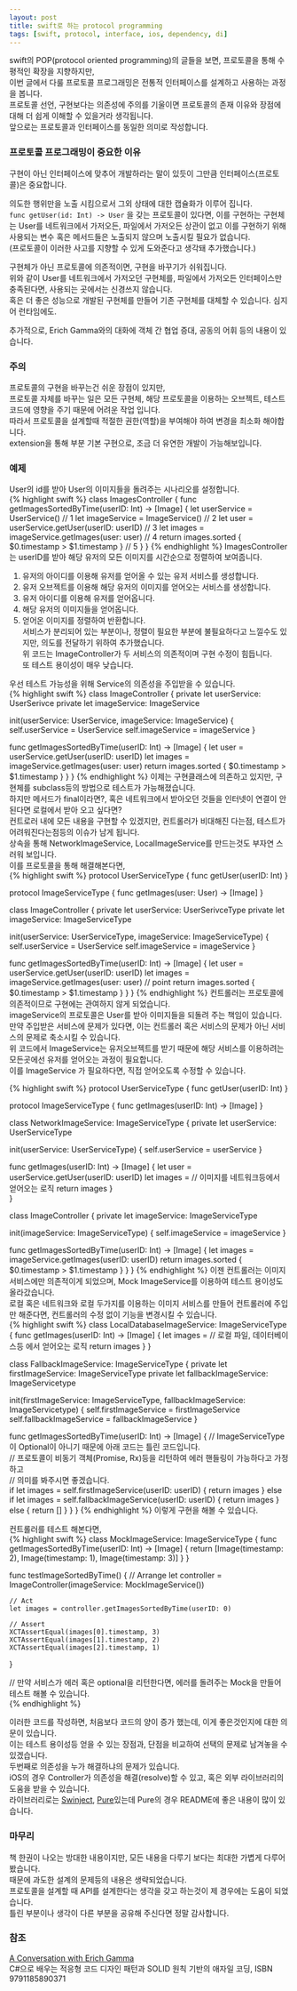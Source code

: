 ```yaml
---
layout: post
title: swift로 하는 protocol programming
tags: [swift, protocol, interface, ios, dependency, di]
---
```

swift의 POP(protocol oriented programming)의 글들을 보면, 프로토콜을 통해 수평적인 확장을 지향하지만,  
이번 글에서 다룰 프로토콜 프로그래밍은 전통적 인터페이스를 설계하고 사용하는 과정을 봅니다.  
프로토콜 선언, 구현보다는 의존성에 주의를 기울이면 프로토콜의 존재 이유와 장점에 대해 더 쉽게 이해할 수 있을거라 생각됩니다.  
앞으로는 프로토콜과 인터페이스를 동일한 의미로 작성합니다.  

### 프로토콜 프로그래밍이 중요한 이유
구현이 아닌 인터페이스에 맞추어 개발하라는 말이 있듯이 그만큼 인터페이스(프로토콜)은 중요합니다.  
  
의도한 행위만을 노출 시킴으로서 그외 상태에 대한 캡슐화가 이루어 집니다.  
`func getUser(id: Int) -> User` 을 갖는 프로토콜이 있다면, 이를 구현하는 구현체는 User를 네트워크에서 가저오든, 파일에서 가저오든 상관이 없고 이를 구현하기 위해 사용되는 변수 혹은 메서드들은 노출되지 않으며 노출시킬 필요가 없습니다.  
(프로토콜이 이러한 사고를 지향할 수 있게 도와준다고 생각돼 추가했습니다.)  

구현체가 아닌 프로토콜에 의존적이면, 구현을 바꾸기가 쉬워집니다.  
위와 같이 User를 네트워크에서 가저오던 구현체를, 파일에서 가저오든 인터페이스만 충족된다면, 사용되는 곳에서는 신경쓰지 않습니다.  
혹은 더 좋은 성능으로 개발된 구현체를 만들어 기존 구현체를 대체할 수 있습니다. 심지어 런타임에도.  

추가적으로, Erich Gamma와의 대화에 객체 간 협업 증대, 공동의 어휘 등의 내용이 있습니다.  

### 주의
프로토콜의 구현을 바꾸는건 쉬운 장점이 있지만,  
프로토콜 자체를 바꾸는 일은 모든 구현체, 해당 프로토콜을 이용하는 오브젝트, 테스트 코드에 영향을 주기 때문에 어려운 작업 입니다.  
따라서 프로토콜을 설계할때 적절한 권한(역할)을 부여해야 하여 변경을 최소화 해야합니다.  
extension을 통해 부분 기본 구현으로, 조금 더 유연한 개발이 가능해보입니다.  
  
### 예제
User의 id를 받아 User의 이미지들을 돌려주는 시나리오를 설정합니다.    
{% highlight swift %}
class ImagesController {
  func getImagesSortedByTime(userID: Int) -> [Image] {
    let userService = UserService()  // 1
    let imageService = ImageService()  // 2
    let user = userService.getUser(userID: userID)  // 3
    let images = imageService.getImages(user: user)  // 4
    return images.sorted { $0.timestamp > $1.timestamp }  // 5
  }
}
{% endhighlight %}
ImagesController는 userID를 받아 해당 유저의 모든 이미지를 시간순으로 정렬하여 보여줍니다.  
1.  유저의 아이디를 이용해 유저를 얻어올 수 있는 유저 서비스를 생성합니다.  
2.  유저 오브젝트를 이용해 해당 유저의 이미지를 얻어오는 서비스를 생성합니다.  
3.  유저 아이디를 이용해 유저를 얻어옵니다.  
4.  해당 유저의 이미지들을 얻어옵니다.  
5.  얻어온 이미지를 정렬하여 반환합니다.  
서비스가 분리되어 있는 부분이나, 정렬이 필요한 부분에 불필요하다고 느낄수도 있지만, 의도를 전달하기 위하여 추가했습니다.  
위 코드는 ImageController가 두 서비스의 의존적이며 구현 수정이 힘듭니다.  
또 테스트 용이성이 매우 낮습니다.  
  
우선 테스트 가능성을 위해 Service의 의존성을 주입받을 수 있습니다.  
{% highlight swift %}
class ImageController {
  private let userService: UserSerivce
  private let imageService: ImageService
  
  init(userService: UserService, imageService: ImageService) {
    self.userService = UserService
    self.imageService = imageService
  }
  
  func getImagesSortedByTime(userID: Int) -> [Image] {
    let user = userService.getUser(userID: userID)
    let images = imageService.getImages(user: user)
    return images.sorted { $0.timestamp > $1.timestamp }
  }
}
{% endhighlight %}
이제는 구현클래스에 의존하고 있지만, 구현체를 subclass등의 방법으로 테스트가 가능해졌습니다.  
하지만 메서드가 final이라면?, 혹은 네트워크에서 받아오던 것들을 인터넷이 연결이 안된다면 로컬에서 받아 오고 싶다면?  
컨트로러 내에 모든 내용을 구현할 수 있겠지만, 컨트롤러가 비대해진 다는점, 테스트가 어려워진다는점등의 이슈가 남게 됩니다.  
상속을 통해 NetworkImageService, LocalImageService를 만드는것도 부자연 스러워 보입니다.  
이를 프로토콜을 통해 해결해본다면,  
{% highlight swift %}
protocol UserServiceType {
  func getUser(userID: Int)
}

protocol ImageServiceType {
  func getImages(user: User) -> [Image]
}

class ImageController {
  private let userService: UserSerivceType
  private let imageService: ImageServiceType

  init(userService: UserServiceType, imageService: ImageServiceType) {
    self.userService = UserService
    self.imageService = imageService
  }

  func getImagesSortedByTime(userID: Int) -> [Image] {
    let user = userService.getUser(userID: userID)
    let images = imageService.getImages(user: user) // point
    return images.sorted { $0.timestamp > $1.timestamp }
  }
}
{% endhighlight %}
컨트롤러는 프로토콜에 의존적이므로 구현에는 관여하지 않게 되었습니다.  
imageService의 프로토콜은 User를 받아 이미지들을 되돌려 주는 책임이 있습니다.  
만약 주입받은 서비스에 문제가 있다면, 이는 컨트롤러 혹은 서비스의 문제가 아닌 서비스의 문제로 축소시킬 수 있습니다.  
위 코드에서 ImageService는 유저오브젝트를 받기 때문에 해당 서비스를 이용하려는 모든곳에선 유저를 얻어오는 과정이 필요합니다.  
이를 ImageService 가 필요하다면, 직접 얻어오도록 수정할 수 있습니다.  

{% highlight swift %}
protocol UserServiceType {
  func getUser(userID: Int)
}

protocol ImageServiceType {
  func getImages(userID: Int) -> [Image]
}

class NetworkImageService: ImageServiceType {
  private let userService: UserServiceType

  init(userService: UserServiceType) {
    self.userService = userService
  }

  func getImages(userID: Int) -> [Image] {
    let user = userService.getUser(userID: userID)
    let images = // 이미지를 네트워크등에서 얻어오는 로직
    return images
  }  
}

class ImageController {
  private let imageService: ImageServiceType

  init(imageService: ImageServiceType) {
    self.imageService = imageService
  }

  func getImagesSortedByTime(userID: Int) -> [Image] {
    let images = imageService.getImages(userID: userID)
    return images.sorted { $0.timestamp > $1.timestamp }
  }
}
{% endhighlight %}
이젠 컨트롤러는 이미지서비스에만 의존적이게 되었으며, Mock ImageService를 이용하여 테스트 용이성도 올라갔습니다.  
로컬 혹은 네트워크와 로컬 두가지를 이용하는 이미지 서비스를 만들어 컨트롤러에 주입만 해준다면, 컨트롤러의 수정 없이 기능을 변경시킬 수 있습니다.  
{% highlight swift %}
class LocalDatabaseImageService: ImageServiceType {
  func getImages(userID: Int) -> [Image] {
    let images = // 로컬 파일, 데이터베이스등 에서 얻어오는 로직
    return images
  }
}

class FallbackImageService: ImageServiceType {
  private let firstImageService: ImageServiceType
  private let fallbackImageService: ImageServicetype

  init(firstImageService: ImageServiceType, fallbackImageService: ImageServicetype) {
    self.firstImageService = firstImageService
    self.fallbackImageService = fallbackImageService
  }

  func getImagesSortedByTime(userID: Int) -> [Image] {
    // ImageServiceType이 Optional이 아니기 때문에 아래 코드는 틀린 코드입니다.  
    // 프로토콜이 비동기 객체(Promise, Rx)등을 리턴하여 에러 핸들링이 가능하다고 가정하고  
    // 의미를 봐주시면 좋겠습니다.  
    if let images = self.firstImageService(userID: userID) {
        return images
    } else if let images = self.fallbackImageService(userID: userID) {
        return images
    } else {
        return []
    }
  }
}
{% endhighlight %}
이렇게 구현을 해볼 수 있습니다.  
  
컨트롤러를 테스트 해본다면,  
{% highlight swift %}
class MockImageService: ImageServiceType {
  func getImagesSortedByTime(userID: Int) -> [Image] {
    return [Image(timestamp: 2), Image(timestamp: 1), Image(timestamp: 3)]
  }
}

func testImageSortedByTime() {
    // Arrange
    let controller = ImageController(imageService: MockImageService())

    // Act
    let images = controller.getImagesSortedByTime(userID: 0)

    // Assert
    XCTAssertEqual(images[0].timestamp, 3)
    XCTAssertEqual(images[1].timestamp, 2)
    XCTAssertEqual(images[2].timestamp, 1)
}

// 만약 서비스가 에러 혹은 optional을 리턴한다면, 에러를 돌려주는 Mock을 만들어 테스트 해볼 수 있습니다.  
{% endhighlight %}
  
이러한 코드를 작성하면, 처음보다 코드의 양이 증가 했는데, 이게 좋은것인지에 대한 의문이 있습니다.  
이는 테스트 용이성등 얻을 수 있는 장점과, 단점을 비교하여 선택의 문제로 남겨놓을 수 있겠습니다.  
두번째로 의존성을 누가 해결하냐의 문제가 있습니다.  
iOS의 경우 Controller가 의존성을 해결(resolve)할 수 있고, 혹은 외부 라이브러리의 도움을 받을 수 있습니다.  
라이브러리로는 [Swinject](https://github.com/Swinject/Swinject), [Pure](https://github.com/devxoul/Pure)있는데 Pure의 경우 README에 좋은 내용이 많이 있습니다.   

### 마무리
책 한권이 나오는 방대한 내용이지만, 모든 내용을 다루기 보다는 최대한 가볍게 다루어 봤습니다.  
때문에 과도한 설계의 문제등의 내용은 생략되었습니다.  
프로토콜을 설계할 때 API를 설계한다는 생각을 갖고 하는것이 제 경우에는 도움이 되었습니다.  
틀린 부분이나 생각이 다른 부분을 공유해 주신다면 정말 감사합니다.  

### 참조
[A Conversation with Erich Gamma](https://www.artima.com/lejava/articles/designprinciples.html)  
C#으로 배우는 적응형 코드 디자인 패턴과 SOLID 원칙 기반의 애자일 코딩, ISBN 9791185890371
